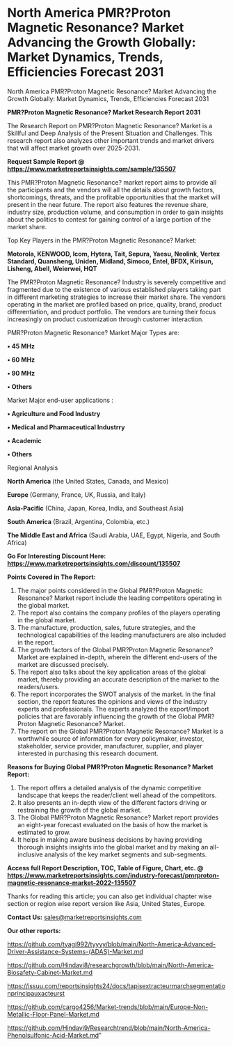 # North America PMR?Proton Magnetic Resonance? Market Advancing the Growth Globally: Market Dynamics, Trends, Efficiencies Forecast 2031
North America PMR?Proton Magnetic Resonance? Market Advancing the Growth Globally: Market Dynamics, Trends, Efficiencies Forecast 2031

<strong>PMR?Proton Magnetic Resonance? Market Research Report 2031</strong>

The Research Report on PMR?Proton Magnetic Resonance? Market is a Skillful and Deep Analysis of the Present Situation and Challenges. This research report also analyzes other important trends and market drivers that will affect market growth over 2025-2031.

<strong>Request Sample Report @ <a href=https://www.marketreportsinsights.com/sample/135507>https://www.marketreportsinsights.com/sample/135507</a></strong>

This PMR?Proton Magnetic Resonance? market report aims to provide all the participants and the vendors will all the details about growth factors, shortcomings, threats, and the profitable opportunities that the market will present in the near future. The report also features the revenue share, industry size, production volume, and consumption in order to gain insights about the politics to contest for gaining control of a large portion of the market share.

Top Key Players in the PMR?Proton Magnetic Resonance? Market:

<strong>Motorola, KENWOOD, Icom, Hytera, Tait, Sepura, Yaesu, Neolink, Vertex Standard, Quansheng, Uniden, Midland, Simoco, Entel, BFDX, Kirisun, Lisheng, Abell, Weierwei, HQT</strong>

The PMR?Proton Magnetic Resonance? Industry is severely competitive and fragmented due to the existence of various established players taking part in different marketing strategies to increase their market share. The vendors operating in the market are profiled based on price, quality, brand, product differentiation, and product portfolio. The vendors are turning their focus increasingly on product customization through customer interaction.

PMR?Proton Magnetic Resonance? Market Major Types are:

<strong>• 45 MHz

• 60 MHz

• 90 MHz

• Others</strong>

Market Major end-user applications :

<strong>• Agriculture and Food Industry

• Medical and Pharmaceutical Industrry

• Academic

• Others</strong>

Regional Analysis

</u><strong><b>North America</b></strong> (the United States, Canada, and Mexico)

<strong><b>Europe </b></strong>(Germany, France, UK, Russia, and Italy)

<strong><b>Asia-Pacific</b></strong> (China, Japan, Korea, India, and Southeast Asia)

<strong><b>South America</b></strong> (Brazil, Argentina, Colombia, etc.)

<strong><b>The Middle East and Africa</b></strong> (Saudi Arabia, UAE, Egypt, Nigeria, and South Africa)

<strong>Go For Interesting Discount Here: <a href=https://www.marketreportsinsights.com/discount/135507>https://www.marketreportsinsights.com/discount/135507</a></strong>

<strong>Points Covered in The Report:</strong>
<ol>
  <li>The major points considered in the Global PMR?Proton Magnetic Resonance? Market report include the leading competitors operating in the global market.</li>
  <li>The report also contains the company profiles of the players operating in the global market.</li>
  <li>The manufacture, production, sales, future strategies, and the technological capabilities of the leading manufacturers are also included in the report.</li>
  <li>The growth factors of the Global PMR?Proton Magnetic Resonance? Market are explained in-depth, wherein the different end-users of the market are discussed precisely.</li>
  <li>The report also talks about the key application areas of the global market, thereby providing an accurate description of the market to the readers/users.</li>
  <li>The report incorporates the SWOT analysis of the market. In the final section, the report features the opinions and views of the industry experts and professionals. The experts analyzed the export/import policies that are favorably influencing the growth of the Global PMR?Proton Magnetic Resonance? Market.</li>
  <li>The report on the Global PMR?Proton Magnetic Resonance? Market is a worthwhile source of information for every policymaker, investor, stakeholder, service provider, manufacturer, supplier, and player interested in purchasing this research document.</li>
</ol>
<strong>Reasons for Buying Global PMR?Proton Magnetic Resonance? Market Report:</strong>

<ol>
  <li>The report offers a detailed analysis of the dynamic competitive landscape that keeps the reader/client well ahead of the competitors.</li>
  <li>It also presents an in-depth view of the different factors driving or restraining the growth of the global market.</li>
  <li>The Global PMR?Proton Magnetic Resonance? Market report provides an eight-year forecast evaluated on the basis of how the market is estimated to grow.</li>
  <li>It helps in making aware business decisions by having providing thorough insights insights into the global market and by making an all-inclusive analysis of the key market segments and sub-segments.</li>
</ol>
<strong>Access full Report Description, TOC, Table of Figure, Chart, etc. @ <a href=https://www.marketreportsinsights.com/industry-forecast/pmrproton-magnetic-resonance-market-2022-135507>https://www.marketreportsinsights.com/industry-forecast/pmrproton-magnetic-resonance-market-2022-135507</a></strong>


Thanks for reading this article; you can also get individual chapter wise section or region wise report version like Asia, United States, Europe.

<strong>Contact Us:</strong>
sales@marketreportsinsights.com

<strong>Our other reports:</strong>

<a href=https://github.com/tyagi992/tyyyy/blob/main/North-America-Advanced-Driver-Assistance-Systems-(ADAS)-Market.md>https://github.com/tyagi992/tyyyy/blob/main/North-America-Advanced-Driver-Assistance-Systems-(ADAS)-Market.md</a>

<a href=https://github.com/Hindavi8/researchgrowth/blob/main/North-America-Biosafety-Cabinet-Market.md>https://github.com/Hindavi8/researchgrowth/blob/main/North-America-Biosafety-Cabinet-Market.md</a>

<a href=https://issuu.com/reportsinsights24/docs/tapisextracteurmarchsegmentationprincipauxacteurst>https://issuu.com/reportsinsights24/docs/tapisextracteurmarchsegmentationprincipauxacteurst</a>

<a href=https://github.com/cargo4256/Market-trends/blob/main/Europe-Non-Metallic-Floor-Panel-Market.md>https://github.com/cargo4256/Market-trends/blob/main/Europe-Non-Metallic-Floor-Panel-Market.md</a>

<a href=https://github.com/Hindavi9/Researchtrend/blob/main/North-America-Phenolsulfonic-Acid-Market.md>https://github.com/Hindavi9/Researchtrend/blob/main/North-America-Phenolsulfonic-Acid-Market.md</a>"
